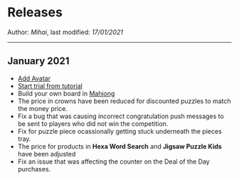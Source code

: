 ﻿# Releases

Author: *Mihai*, last modified: _17/01/2021_

---

## January 2021

* [Add Avatar](https://mihaimihaila.github.io/frenzygames/docs/add-avatar.html)
* [Start trial from tutorial](https://mihaimihaila.github.io/frenzygames/docs/onboarding-trial.html)
* Build your own board in [Mahjong](https://www.microsoft.com/store/apps/9ppqd15kdtqx?cid=github)
* The price in crowns have been reduced for discounted puzzles to match the money price.
* Fix a bug that was causing incorrect congratulation push messages to be sent to players who did not win the competition.
* Fix for puzzle piece ocassionally getting stuck underneath the pieces tray.
* The price for products in **Hexa Word Search** and __Jigsaw Puzzle Kids__ have been adjusted
* Fix an issue that was affecting the counter on the Deal of the Day purchases.